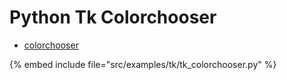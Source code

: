 # Python Tk Colorchooser

* [colorchooser](https://docs.python.org/library/tkinter.colorchooser.html)

{% embed include file="src/examples/tk/tk_colorchooser.py" %}


